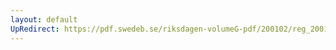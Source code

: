 ```yaml
---
layout: default
UpRedirect: https://pdf.swedeb.se/riksdagen-volumeG-pdf/200102/reg_200102/reg_200102_0631.pdf
---
```


